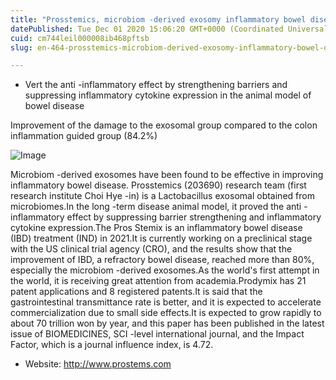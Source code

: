 ```yaml
---
title: "Prosstemics, microbiom -derived exosomy inflammatory bowel disease improvement effect"
datePublished: Tue Dec 01 2020 15:06:20 GMT+0000 (Coordinated Universal Time)
cuid: cm744leil000008ib468pftsb
slug: en-464-prosstemics-microbiom-derived-exosomy-inflammatory-bowel-disease-improvement-effect

---
```



- Vert the anti -inflammatory effect by strengthening barriers and suppressing inflammatory cytokine expression in the animal model of bowel disease

Improvement of the damage to the exosomal group compared to the colon inflammation guided group (84.2%)

![Image](https://cdn.hashnode.com/res/hashnode/image/upload/v1739498666339/ca5bd77c-7319-4b76-a089-d4bfdc8a2557.jpeg)

Microbiom -derived exosomes have been found to be effective in improving inflammatory bowel disease. Prosstemics (203690) research team (first research institute Choi Hye -in) is a Lactobacillus exosomal obtained from microbiomes.In the long -term disease animal model, it proved the anti -inflammatory effect by suppressing barrier strengthening and inflammatory cytokine expression.The Pros Stemix is ​​an inflammatory bowel disease (IBD) treatment (IND) in 2021.It is currently working on a preclinical stage with the US clinical trial agency (CRO), and the results show that the improvement of IBD, a refractory bowel disease, reached more than 80%, especially the microbiom -derived exosomes.As the world's first attempt in the world, it is receiving great attention from academia.Prodymix has 21 patent applications and 8 registered patents.It is said that the gastrointestinal transmittance rate is better, and it is expected to accelerate commercialization due to small side effects.It is expected to grow rapidly to about 70 trillion won by year, and this paper has been published in the latest issue of BIOMEDICINES, SCI -level international journal, and the Impact Factor, which is a journal influence index, is 4.72.

- Website: http://www.prostems.com